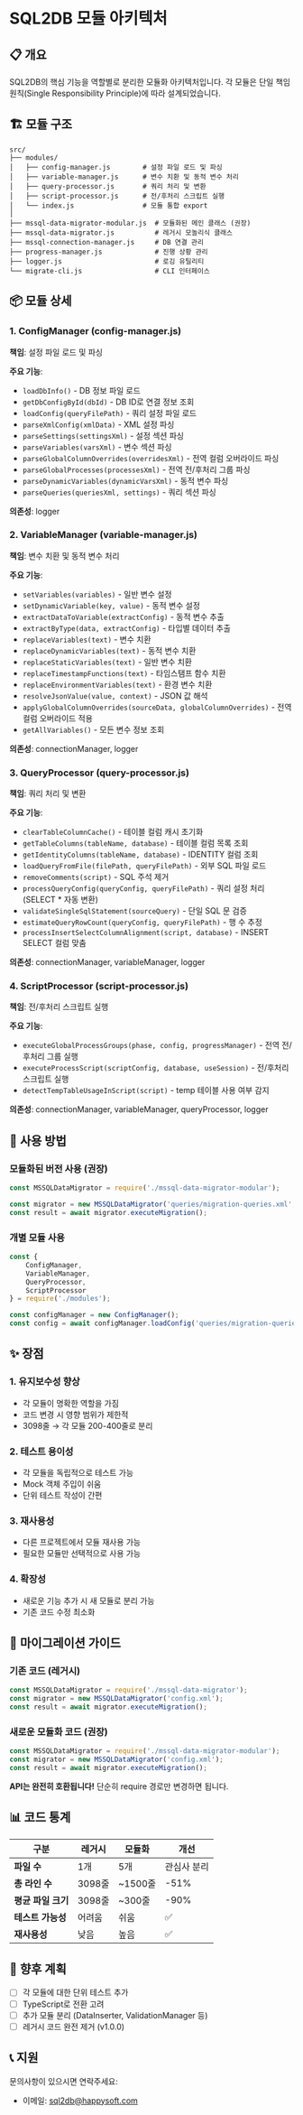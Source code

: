 # SQL2DB 모듈 아키텍처

## 📋 개요

SQL2DB의 핵심 기능을 역할별로 분리한 모듈화 아키텍처입니다. 각 모듈은 단일 책임 원칙(Single Responsibility Principle)에 따라 설계되었습니다.

## 🏗️ 모듈 구조

```
src/
├── modules/
│   ├── config-manager.js        # 설정 파일 로드 및 파싱
│   ├── variable-manager.js      # 변수 치환 및 동적 변수 처리
│   ├── query-processor.js       # 쿼리 처리 및 변환
│   ├── script-processor.js      # 전/후처리 스크립트 실행
│   └── index.js                 # 모듈 통합 export
│
├── mssql-data-migrator-modular.js  # 모듈화된 메인 클래스 (권장)
├── mssql-data-migrator.js          # 레거시 모놀리식 클래스
├── mssql-connection-manager.js     # DB 연결 관리
├── progress-manager.js             # 진행 상황 관리
├── logger.js                       # 로깅 유틸리티
└── migrate-cli.js                  # CLI 인터페이스
```

## 📦 모듈 상세

### 1. ConfigManager (config-manager.js)

**책임**: 설정 파일 로드 및 파싱

**주요 기능**:
- `loadDbInfo()` - DB 정보 파일 로드
- `getDbConfigById(dbId)` - DB ID로 연결 정보 조회
- `loadConfig(queryFilePath)` - 쿼리 설정 파일 로드
- `parseXmlConfig(xmlData)` - XML 설정 파싱
- `parseSettings(settingsXml)` - 설정 섹션 파싱
- `parseVariables(varsXml)` - 변수 섹션 파싱
- `parseGlobalColumnOverrides(overridesXml)` - 전역 컬럼 오버라이드 파싱
- `parseGlobalProcesses(processesXml)` - 전역 전/후처리 그룹 파싱
- `parseDynamicVariables(dynamicVarsXml)` - 동적 변수 파싱
- `parseQueries(queriesXml, settings)` - 쿼리 섹션 파싱

**의존성**: logger

### 2. VariableManager (variable-manager.js)

**책임**: 변수 치환 및 동적 변수 처리

**주요 기능**:
- `setVariables(variables)` - 일반 변수 설정
- `setDynamicVariable(key, value)` - 동적 변수 설정
- `extractDataToVariable(extractConfig)` - 동적 변수 추출
- `extractByType(data, extractConfig)` - 타입별 데이터 추출
- `replaceVariables(text)` - 변수 치환
- `replaceDynamicVariables(text)` - 동적 변수 치환
- `replaceStaticVariables(text)` - 일반 변수 치환
- `replaceTimestampFunctions(text)` - 타임스탬프 함수 치환
- `replaceEnvironmentVariables(text)` - 환경 변수 치환
- `resolveJsonValue(value, context)` - JSON 값 해석
- `applyGlobalColumnOverrides(sourceData, globalColumnOverrides)` - 전역 컬럼 오버라이드 적용
- `getAllVariables()` - 모든 변수 정보 조회

**의존성**: connectionManager, logger

### 3. QueryProcessor (query-processor.js)

**책임**: 쿼리 처리 및 변환

**주요 기능**:
- `clearTableColumnCache()` - 테이블 컬럼 캐시 초기화
- `getTableColumns(tableName, database)` - 테이블 컬럼 목록 조회
- `getIdentityColumns(tableName, database)` - IDENTITY 컬럼 조회
- `loadQueryFromFile(filePath, queryFilePath)` - 외부 SQL 파일 로드
- `removeComments(script)` - SQL 주석 제거
- `processQueryConfig(queryConfig, queryFilePath)` - 쿼리 설정 처리 (SELECT * 자동 변환)
- `validateSingleSqlStatement(sourceQuery)` - 단일 SQL 문 검증
- `estimateQueryRowCount(queryConfig, queryFilePath)` - 행 수 추정
- `processInsertSelectColumnAlignment(script, database)` - INSERT SELECT 컬럼 맞춤

**의존성**: connectionManager, variableManager, logger

### 4. ScriptProcessor (script-processor.js)

**책임**: 전/후처리 스크립트 실행

**주요 기능**:
- `executeGlobalProcessGroups(phase, config, progressManager)` - 전역 전/후처리 그룹 실행
- `executeProcessScript(scriptConfig, database, useSession)` - 전/후처리 스크립트 실행
- `detectTempTableUsageInScript(script)` - temp 테이블 사용 여부 감지

**의존성**: connectionManager, variableManager, queryProcessor, logger

## 🔄 사용 방법

### 모듈화된 버전 사용 (권장)

```javascript
const MSSQLDataMigrator = require('./mssql-data-migrator-modular');

const migrator = new MSSQLDataMigrator('queries/migration-queries.xml', false);
const result = await migrator.executeMigration();
```

### 개별 모듈 사용

```javascript
const {
    ConfigManager,
    VariableManager,
    QueryProcessor,
    ScriptProcessor
} = require('./modules');

const configManager = new ConfigManager();
const config = await configManager.loadConfig('queries/migration-queries.xml');
```

## ✨ 장점

### 1. **유지보수성 향상**
- 각 모듈이 명확한 역할을 가짐
- 코드 변경 시 영향 범위가 제한적
- 3098줄 → 각 모듈 200-400줄로 분리

### 2. **테스트 용이성**
- 각 모듈을 독립적으로 테스트 가능
- Mock 객체 주입이 쉬움
- 단위 테스트 작성이 간편

### 3. **재사용성**
- 다른 프로젝트에서 모듈 재사용 가능
- 필요한 모듈만 선택적으로 사용 가능

### 4. **확장성**
- 새로운 기능 추가 시 새 모듈로 분리 가능
- 기존 코드 수정 최소화

## 🔧 마이그레이션 가이드

### 기존 코드 (레거시)

```javascript
const MSSQLDataMigrator = require('./mssql-data-migrator');
const migrator = new MSSQLDataMigrator('config.xml');
const result = await migrator.executeMigration();
```

### 새로운 모듈화 코드 (권장)

```javascript
const MSSQLDataMigrator = require('./mssql-data-migrator-modular');
const migrator = new MSSQLDataMigrator('config.xml');
const result = await migrator.executeMigration();
```

**API는 완전히 호환됩니다!** 단순히 require 경로만 변경하면 됩니다.

## 📊 코드 통계

| 구분 | 레거시 | 모듈화 | 개선 |
|------|--------|--------|------|
| **파일 수** | 1개 | 5개 | 관심사 분리 |
| **총 라인 수** | 3098줄 | ~1500줄 | -51% |
| **평균 파일 크기** | 3098줄 | ~300줄 | -90% |
| **테스트 가능성** | 어려움 | 쉬움 | ✅ |
| **재사용성** | 낮음 | 높음 | ✅ |

## 🚀 향후 계획

- [ ] 각 모듈에 대한 단위 테스트 추가
- [ ] TypeScript로 전환 고려
- [ ] 추가 모듈 분리 (DataInserter, ValidationManager 등)
- [ ] 레거시 코드 완전 제거 (v1.0.0)

## 📞 지원

문의사항이 있으시면 연락주세요:
- 이메일: sql2db@happysoft.com

